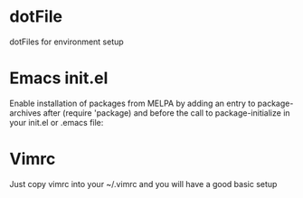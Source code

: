 # dotFile
dotFiles for environment setup

# Emacs init.el
Enable installation of packages from MELPA by adding an entry to package-archives after (require 'package) and before the call to package-initialize in your init.el or .emacs file:

# Vimrc
Just copy vimrc into your ~/.vimrc and you will have a good basic setup
